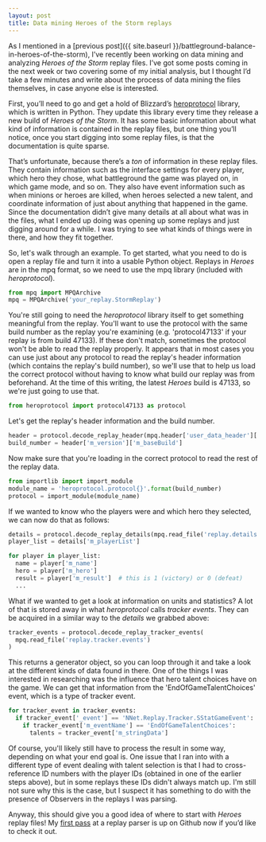 ```yaml
---
layout: post
title: Data mining Heroes of the Storm replays
---
```


As I mentioned in a [previous post]({{ site.baseurl }}/battleground-balance-in-heroes-of-the-storm), I’ve recently been working on data mining and analyzing *Heroes of the Storm* replay files. I’ve got some posts coming in the next week or two covering some of my initial analysis, but I thought I’d take a few minutes and write about the process of data mining the files themselves, in case anyone else is interested.

First, you’ll need to go and get a hold of Blizzard’s [heroprotocol](https://github.com/Blizzard/heroprotocol) library, which is written in Python. They update this library every time they release a new build of *Heroes of the Storm*. It has some basic information about what kind of information is contained in the replay files, but one thing you’ll notice, once you start digging into some replay files, is that the documentation is quite sparse. 

That’s unfortunate, because there’s a *ton* of information in these replay files. They contain information such as the interface settings for every player, which hero they chose, what battleground the game was played on, in which game mode, and so on. They also have event information such as when minions or heroes are killed, when heroes selected a new talent, and coordinate information of just about anything that happened in the game. Since the documentation didn’t give many details at all about what was in the files, what I ended up doing was opening up some replays and just digging around for a while. I was trying to see what kinds of things were in there, and how they fit together.

So, let's walk through an example. To get started, what you need to do is open a replay file and turn it into a usable Python object. Replays in *Heroes* are in the mpq format, so we need to use the mpq library (included with *heroprotocol*).

```python
from mpq import MPQArchive
mpq = MPQArchive('your_replay.StormReplay')
```

You're still going to need the *heroprotocol* library itself to get something meaningful from the replay. You'll want to use the protocol with the same build number as the replay you're examining (e.g. 'protocol47133' if your replay is from build 47133). If these don't match, sometimes the protocol won't be able to read the replay properly. It appears that in most cases you can use just about any protocol to read the replay's header information (which contains the replay's build number), so we'll use that to help us load the correct protocol without having to know what build our replay was from beforehand.  At the time of this writing, the latest *Heroes* build is 47133, so we're just going to use that.

```python
from heroprotocol import protocol47133 as protocol
```

Let's get the replay's header information and the build number.

```python
header = protocol.decode_replay_header(mpq.header['user_data_header']['content'])
build_number = header['m_version']['m_baseBuild']
```

Now make sure that you're loading in the correct protocol to read the rest of the replay data.

```python
from importlib import import_module
module_name = 'heroprotocol.protocol{}'.format(build_number)
protocol = import_module(module_name)
```

If we wanted to know who the players were and which hero they selected, we can now do that as follows:

```python
details = protocol.decode_replay_details(mpq.read_file('replay.details'))
player_list = details['m_playerList']

for player in player_list:
  name = player['m_name']
  hero = player['m_hero']
  result = player['m_result']  # this is 1 (victory) or 0 (defeat)
  ...
```

What if we wanted to get a look at information on units and statistics? A lot of that is stored away in what *heroprotocol* calls *tracker events*. They can be acquired in a similar way to the *details* we grabbed above:

```python
tracker_events = protocol.decode_replay_tracker_events(
  mpq.read_file('replay.tracker.events')
)
```

This returns a generator object, so you can loop through it and take a look at the different kinds of data found in there. One of the things I was interested in researching was the influence that hero talent choices have on the game. We can get that information from the 'EndOfGameTalentChoices' event, which is a type of tracker event.

```python
for tracker_event in tracker_events:
  if tracker_event['_event'] == 'NNet.Replay.Tracker.SStatGameEvent':
    if tracker_event['m_eventName'] == 'EndOfGameTalentChoices':
      talents = tracker_event['m_stringData']
```

Of course, you'll likely still have to process the result in some way, depending on what your end goal is. One issue that I ran into with a different type of event dealing with talent selection is that I had to cross-reference ID numbers with the player IDs (obtained in one of the earlier steps above), but in some replays these IDs didn't always match up. I'm still not sure why this is the case, but I suspect it has something to do with the presence of Observers in the replays I was parsing.

Anyway, this should give you a good idea of where to start with *Heroes* replay files! My [first pass](https://github.com/tommyhall/hotsparser) at a replay parser is up on Github now if you’d like to check it out.
